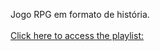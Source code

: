 Jogo RPG em formato de história. <br/><br/>
[Click here to access the playlist: ](https://www.youtube.com/watch?v=ALeNmKjrM6Y&t=2402s&ab_channel=Lamejorm%C3%BAsicainstrumental)<br/><br/>

